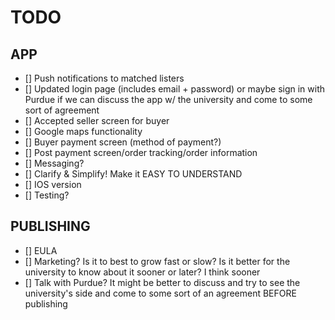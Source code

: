 # TODO

## APP

- [] Push notifications to matched listers
- [] Updated login page (includes email + password) or maybe sign in with Purdue if we can discuss the app w/ the university and come to some sort of agreement
- [] Accepted seller screen for buyer
- [] Google maps functionality
- [] Buyer payment screen (method of payment?)
- [] Post payment screen/order tracking/order information
- [] Messaging?
- [] Clarify & Simplify! Make it EASY TO UNDERSTAND
- [] IOS version
- [] Testing?

## PUBLISHING

- [] EULA
- [] Marketing? Is it to best to grow fast or slow? Is it better for the university to know about it sooner or later? I think sooner
- [] Talk with Purdue? It might be better to discuss and try to see the university's side and come to some sort of an agreement BEFORE publishing
